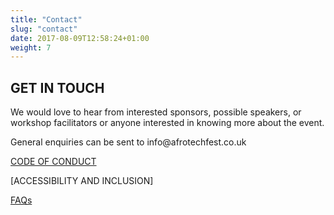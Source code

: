 ```yaml
---
title: "Contact"
slug: "contact"
date: 2017-08-09T12:58:24+01:00
weight: 7
---
```


<div class="row">
<div class="col-xs-12 col-md-9 mt-10">

<h2> GET IN TOUCH</h2>

<p>We would love to hear from interested sponsors, possible speakers, or workshop facilitators or anyone interested in knowing more about the event. </p>

<p>General enquiries can be sent to info@afrotechfest.co.uk</p>

<p><a href="coc">CODE OF CONDUCT</a></p>

<p><a>[ACCESSIBILITY AND INCLUSION]</a></p>

<p><a href="faqs">FAQs</a></p>

</div>
</div>